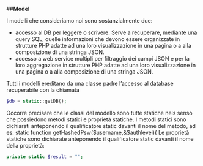##**Model**

I modelli che consideriamo noi sono sostanzialmente due: 
-	accesso al DB per leggere o scrivere. Serve a recuperare, mediante una query SQL, quelle informazioni che devono essere organizzate in strutture PHP adatte ad una loro visualizzazione in una pagina o a alla composizione di una stringa JSON.
-	accesso a web service multipli per filtraggio dei campi JSON e per la loro aggregazione in strutture PHP adatte ad una loro visualizzazione in una pagina o a alla composizione di una stringa JSON.
 



Tutti i modelli ereditano da una classe padre l’accesso al database recuperabile con la chiamata 
```PHP 
$db = static::getDB();
```
Occorre precisare che le classi del modello sono tutte statiche nels senso che possiedono metodi statici e proprietà statiche. I metodi statici sono dichiarati anteponendo il qualificatore static davanti il nome del metodo, ad es:
static function getHashedPsw($username,&$authlevel){
Le proprietà statiche sono dichiarate anteponendo il qualificatore static davanti il nome della proprietà:
```PHP 
private static $result = "";
```
